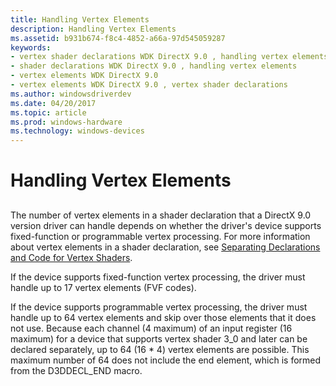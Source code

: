 ```yaml
---
title: Handling Vertex Elements
description: Handling Vertex Elements
ms.assetid: b931b674-f8c4-4852-a66a-97d545059287
keywords:
- vertex shader declarations WDK DirectX 9.0 , handling vertex elements
- shader declarations WDK DirectX 9.0 , handling vertex elements
- vertex elements WDK DirectX 9.0
- vertex elements WDK DirectX 9.0 , vertex shader declarations
ms.author: windowsdriverdev
ms.date: 04/20/2017
ms.topic: article
ms.prod: windows-hardware
ms.technology: windows-devices
---
```


# Handling Vertex Elements


## <span id="ddk_handling_vertex_elements_gg"></span><span id="DDK_HANDLING_VERTEX_ELEMENTS_GG"></span>


The number of vertex elements in a shader declaration that a DirectX 9.0 version driver can handle depends on whether the driver's device supports fixed-function or programmable vertex processing. For more information about vertex elements in a shader declaration, see [Separating Declarations and Code for Vertex Shaders](separating-declarations-and-code-for-vertex-shaders.md).

If the device supports fixed-function vertex processing, the driver must handle up to 17 vertex elements (FVF codes).

If the device supports programmable vertex processing, the driver must handle up to 64 vertex elements and skip over those elements that it does not use. Because each channel (4 maximum) of an input register (16 maximum) for a device that supports vertex shader 3\_0 and later can be declared separately, up to 64 (16 \* 4) vertex elements are possible. This maximum number of 64 does not include the end element, which is formed from the D3DDECL\_END macro.

 

 





